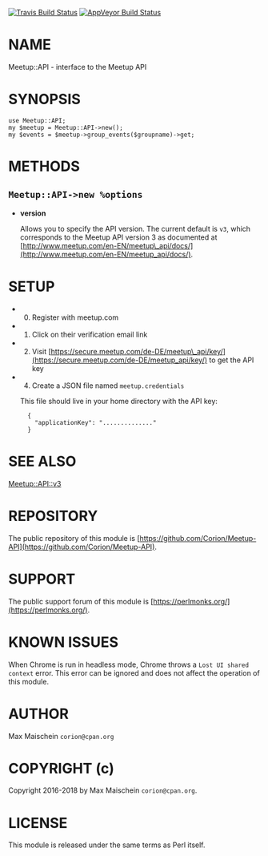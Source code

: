 
[![Travis Build Status](https://travis-ci.org/Corion/Meetup-API.svg?branch=master)](https://travis-ci.org/Corion/Meetup-API)
[![AppVeyor Build Status](https://ci.appveyor.com/api/projects/status/github/Corion/Meetup-API?branch=master&svg=true)](https://ci.appveyor.com/project/Corion/Meetup-API)

# NAME

Meetup::API - interface to the Meetup API

# SYNOPSIS

    use Meetup::API;
    my $meetup = Meetup::API->new();
    my $events = $meetup->group_events($groupname)->get;

# METHODS

## `Meetup::API->new %options`

- **version**

    Allows you to specify the API version. The current
    default is `v3`, which corresponds to the
    Meetup API version 3 as documented at
    [http://www.meetup.com/en-EN/meetup\_api/docs/](http://www.meetup.com/en-EN/meetup_api/docs/).

# SETUP

- 0. Register with meetup.com
- 1. Click on their verification email link
- 2. Visit [https://secure.meetup.com/de-DE/meetup\_api/key/](https://secure.meetup.com/de-DE/meetup_api/key/)
to get the API key
- 4. Create a JSON file named `meetup.credentials`

    This file should live in your
    home directory
    with the API key:

        {
          "applicationKey": ".............."
        }

# SEE ALSO

[Meetup::API::v3](https://metacpan.org/pod/Meetup::API::v3)

# REPOSITORY

The public repository of this module is
[https://github.com/Corion/Meetup-API](https://github.com/Corion/Meetup-API).

# SUPPORT

The public support forum of this module is [https://perlmonks.org/](https://perlmonks.org/).

# KNOWN ISSUES

When Chrome is run in headless mode, Chrome throws a `Lost UI shared context`
error. This error can be ignored and does not affect the operation of this
module.

# AUTHOR

Max Maischein `corion@cpan.org`

# COPYRIGHT (c)

Copyright 2016-2018 by Max Maischein `corion@cpan.org`.

# LICENSE

This module is released under the same terms as Perl itself.
